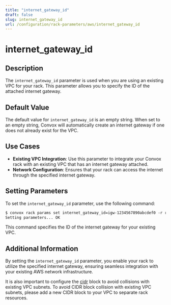 ```yaml
---
title: "internet_gateway_id"
draft: false
slug: internet_gateway_id
url: /configuration/rack-parameters/aws/internet_gateway_id
---
```


# internet_gateway_id

## Description
The `internet_gateway_id` parameter is used when you are using an existing VPC for your rack. This parameter allows you to specify the ID of the attached internet gateway.

## Default Value
The default value for `internet_gateway_id` is an empty string. When set to an empty string, Convox will automatically create an internet gateway if one does not already exist for the VPC.

## Use Cases
- **Existing VPC Integration**: Use this parameter to integrate your Convox rack with an existing VPC that has an internet gateway attached.
- **Network Configuration**: Ensures that your rack can access the internet through the specified internet gateway.

## Setting Parameters
To set the `internet_gateway_id` parameter, use the following command:
```html
$ convox rack params set internet_gateway_id=igw-1234567890abcdef0 -r rackName
Setting parameters... OK
```
This command specifies the ID of the internet gateway for your existing VPC.

## Additional Information
By setting the `internet_gateway_id` parameter, you enable your rack to utilize the specified internet gateway, ensuring seamless integration with your existing AWS network infrastructure.

It is also important to configure the [cidr](/configuration/rack-parameters/aws/cidr) block to avoid collisions with existing VPC subnets. To avoid CIDR block collision with existing VPC subnets, please add a new CIDR block to your VPC to separate rack resources.
